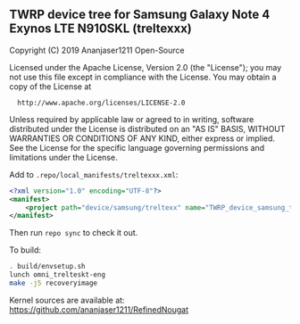 ## TWRP device tree for Samsung Galaxy Note 4 Exynos LTE N910SKL (treltexxx)

 Copyright (C) 2019 Ananjaser1211 Open-Source

 Licensed under the Apache License, Version 2.0 (the "License");
 you may not use this file except in compliance with the License.
 You may obtain a copy of the License at

      http://www.apache.org/licenses/LICENSE-2.0

 Unless required by applicable law or agreed to in writing, software
 distributed under the License is distributed on an "AS IS" BASIS,
 WITHOUT WARRANTIES OR CONDITIONS OF ANY KIND, either express or implied.
 See the License for the specific language governing permissions and
 limitations under the License.


Add to `.repo/local_manifests/treltexxx.xml`:

```xml
<?xml version="1.0" encoding="UTF-8"?>
<manifest>
	<project path="device/samsung/treltexx" name="TWRP_device_samsung_treltexx" remote="minie04" revision="twrp-7.1_trelteskt" />
</manifest>
```

Then run `repo sync` to check it out.

To build:

```sh
. build/envsetup.sh
lunch omni_trelteskt-eng
make -j5 recoveryimage
```

Kernel sources are available at: https://github.com/ananjaser1211/RefinedNougat
